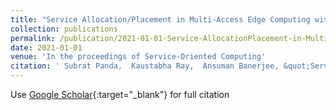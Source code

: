 ```yaml
---
title: "Service Allocation/Placement in Multi-Access Edge Computing with Workload Fluctuations"
collection: publications
permalink: /publication/2021-01-01-Service-AllocationPlacement-in-Multi-Access-Edge-Computing-with-Workload-Fluctuations
date: 2021-01-01
venue: 'In the proceedings of Service-Oriented Computing'
citation: ' Subrat Panda,  Kaustabha Ray,  Ansuman Banerjee, &quot;Service Allocation/Placement in Multi-Access Edge Computing with Workload Fluctuations.&quot; In the proceedings of Service-Oriented Computing, 2021.'
---
```

Use [Google Scholar](https://scholar.google.com/scholar?q=Service+Allocation/Placement+in+Multi+Access+Edge+Computing+with+Workload+Fluctuations){:target="_blank"} for full citation
